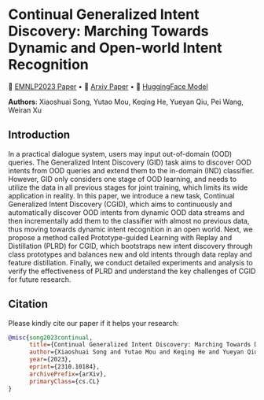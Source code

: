 # Continual Generalized Intent Discovery: Marching Towards Dynamic and Open-world Intent Recognition</h2>

<p>
📃 <a href="https://aclanthology.org/2023.findings-emnlp.289.pdf">EMNLP2023 Paper</a>
  •
📃 <a href="https://arxiv.org/pdf/2310.10184.pdf">Arxiv Paper</a>
  •
🤗 <a href="https://huggingface.co/XXHStudyHard/PLRD-IND-Pretraining">HuggingFace Model</a> 
</p>


**Authors**:  Xiaoshuai Song,  Yutao Mou,  Keqing He, Yueyan Qiu, Pei Wang,  Weiran Xu

## Introduction
In a practical dialogue system, users may input out-of-domain (OOD) queries. The Generalized Intent Discovery (GID) task aims to discover OOD intents from OOD queries and extend them to the in-domain (IND) classifier. However, GID only considers one stage of OOD learning, and needs to utilize the data in all previous stages for joint training, which limits its wide application in reality. In this paper, we introduce a new task, Continual Generalized Intent Discovery (CGID), which aims to continuously and automatically discover OOD intents from dynamic OOD data streams and then incrementally add them to the classifier with almost no previous data, thus moving towards dynamic intent recognition in an open world. Next, we propose a method called Prototype-guided Learning with Replay and Distillation (PLRD) for CGID, which bootstraps new intent discovery through class prototypes and balances new and old intents through data replay and feature distillation. Finally, we conduct detailed experiments and analysis to verify the effectiveness of PLRD and understand the key challenges of CGID for future research.

## Citation
Please kindly cite our paper if it helps your research:
```BibTex
@misc{song2023continual,
      title={Continual Generalized Intent Discovery: Marching Towards Dynamic and Open-world Intent Recognition}, 
      author={Xiaoshuai Song and Yutao Mou and Keqing He and Yueyan Qiu and Pei Wang and Weiran Xu},
      year={2023},
      eprint={2310.10184},
      archivePrefix={arXiv},
      primaryClass={cs.CL}
}
```
